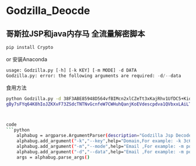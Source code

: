 # Godzilla_Deocde
## 哥斯拉JSP和java内存马 全流量解密脚本
```bash
pip install Crypto
```
or
安装Anaconda

```python
usage: Godzilla.py [-h] [-k KEY] [-m MODE] -d DATA
Godzilla.py: error: the following arguments are required: -d/--data
```
食用方法
```bash
python Godzilla.py -d 38F3ABE85948D564vfBIMcn2xlCZeTt3xKajRhv1UfDC5+KidKVHQV0TYeGnxL/CeXkYbegPI6tkcWYJnH10tRkuF/r0Z57m6xDziNeUjCtB8WEpN7K8wpQZmbwQvzA4JYKxQLfwVcZK6wO0U3oV1/JtcS+
gBy7sFYq64K8hIoJZKXvF73ZSdcTNTNvGcnfeW7CWHuhQanjKoEVdescpdva1QVbxxLAiLTvjgquWISTy9ycQCqpi8DTgHRo=D7028F042ACDF2CA



code
```python
    alphabug = argparse.ArgumentParser(description="Godzilla Jsp Decoder,\tAuthor:Alphabug@RedTeam.site")
    alphabug.add_argument("-k","--key",help="Domain,For example: -k 3c6e0b8a9c15224a (Default:3c6e0b8a9c15224a)",default="3c6e0b8a9c15224a")
    alphabug.add_argument("-m","--mode",help="Email ,For example: -m post -d post_data | -m data -d return_data (Default:return_data)",default="return_data")
    alphabug.add_argument("-d","--data",help="Email ,For example: -m post -d 0mQU%2BS1pFnTz3ttVTnAgJf4rvU9E3tQySxwinpW%2F0fDyiB6qieU72U9P3PIb3i45CpP2Y9BsSVqc%2FVY2umWLyBCh%2F%2FphkKaNbf7RCjD4mzY%3D \n-m data -d 38F3ABE85948D564vfBIMcn2xlCZeTt3xKajRhv1UfDC5+KidKVHQV0TYeGnxL/CeXkYbegPI6tkcWYJnH10tRkuF/r0Z57m6xDziNeUjCtB8WEpN7K8wpQZmbwQvzA4JYKxQLfwVcZK6wO0U3oV1/JtcS+gBy7sFYq64K8hIoJZKXvF73ZSdcTNTNvGcnfeW7CWHuhQanjKoEVdescpdva1QVbxxLAiLTvjgquWISTy9ycQCqpi8DTgHRo=D7028F042ACDF2CA",required = True)
    args = alphabug.parse_args()
```
